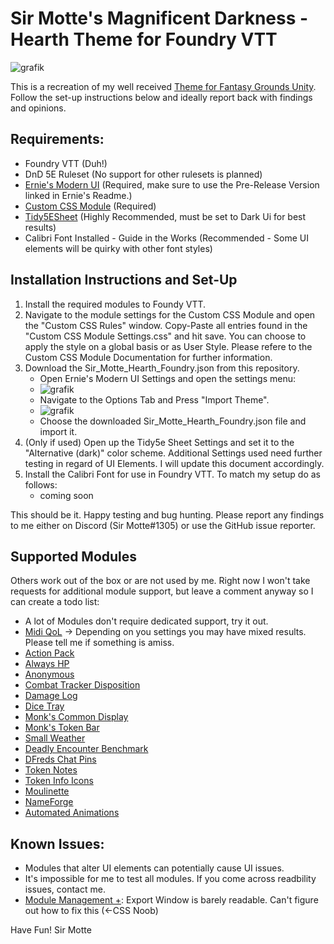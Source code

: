 # Sir Motte's Magnificent Darkness - Hearth Theme for Foundry VTT
![grafik](https://user-images.githubusercontent.com/82598692/215295962-b3991143-a348-492b-ba24-25c6663d12ea.png)


This is a recreation of my well received [Theme for Fantasy Grounds Unity](https://github.com/SirMotte/FGU-Theme-Hearth).
Follow the set-up instructions below and ideally report back with findings and opinions.

## Requirements:
- Foundry VTT (Duh!)
- DnD 5E Ruleset (No support for other rulesets is planned)
- [Ernie's Modern UI](https://github.com/ernieayala/ernies-modern-layout) (Required, make sure to use the Pre-Release Version linked in Ernie's Readme.)
- [Custom CSS Module](https://github.com/cswendrowski/FoundryVTT-Custom-CSS) (Required)
- [Tidy5ESheet](https://github.com/sdenec/tidy5e-sheet) (Highly Recommended, must be set to Dark Ui for best results)
- Calibri Font Installed - Guide in the Works (Recommended - Some UI elements will be quirky with other font styles)

## Installation Instructions and Set-Up

1. Install the required modules to Foundy VTT.
2. Navigate to the module settings for the Custom CSS Module and open the "Custom CSS Rules" window. Copy-Paste all entries found in the "Custom CSS Module Settings.css" and hit save. You can choose to apply the style on a global basis or as User Style. Please refere to the Custom CSS Module Documentation for further information.
3. Download the Sir_Motte_Hearth_Foundry.json from this repository.
   - Open Ernie's Modern UI Settings and open the settings menu:
   - ![grafik](https://user-images.githubusercontent.com/82598692/209413448-ac9d63a4-e74f-4050-ba98-a7400adcefcc.png)
   - Navigate to the Options Tab and Press "Import Theme".
   - ![grafik](https://user-images.githubusercontent.com/82598692/209413563-291edba9-3949-4a65-bf66-0b9ab4297828.png)
   - Choose the downloaded Sir_Motte_Hearth_Foundry.json file and import it.
4. (Only if used) Open up the Tidy5e Sheet Settings and set it to the "Alternative (dark)" color scheme. Additional Settings used need further testing in regard of UI Elements. I will update this document accordingly.
5. Install the Calibri Font for use in Foundry VTT. To match my setup do as follows:
   - coming soon

This should be it. Happy testing and bug hunting. Please report any findings to me either on Discord (Sir Motte#1305) or use the GitHub issue reporter.

## Supported Modules
Others work out of the box or are not used by me. Right now I won't take requests for additional module support, but leave a comment anyway so I can create a todo list:

- A lot of Modules don't require dedicated support, try it out.
- [Midi QoL](https://gitlab.com/tposney/midi-qol) -> Depending on you settings you may have mixed results. Please tell me if something is amiss.
- [Action Pack](https://github.com/teroparvinen/foundry-action-pack)
- [Always HP](https://github.com/ironmonk88/always-hp)
- [Anonymous](https://github.com/reonZ/anonymous)
- [Combat Tracker Disposition](https://github.com/LebombJames/combat-tracker-disposition)
- [Damage Log](https://github.com/cs96and/FoundryVTT-damage-log)
- [Dice Tray](https://gitlab.com/asacolips-projects/foundry-mods/foundry-vtt-dice-calculator)
- [Monk's Common Display](https://github.com/ironmonk88/monks-common-display)
- [Monk's Token Bar](https://github.com/ironmonk88/monks-tokenbar)
- [Small Weather](https://github.com/LeafWulf/smallweather)
- [Deadly Encounter Benchmark](https://github.com/snshatto/deadly-encounter-benchmark)
- [DFreds Chat Pins](https://github.com/DFreds/dfreds-chat-pins)
- [Token Notes](https://wiki.theripper93.com/premium/token-notes)
- [Token Info Icons](https://github.com/jopeek/fvtt-token-info-icons)
- [Moulinette](https://github.com/SvenWerlen/moulinette-core)
- [NameForge](https://gitlab.com/ElvisPereira/nameforge)
- [Automated Animations](https://github.com/otigon/automated-jb2a-animations)


## Known Issues:
- Modules that alter UI elements can potentially cause UI issues.
- It's impossible for me to test all modules. If you come across readbility issues, contact me.
- [Module Management +](https://github.com/mouse0270/module-credits): Export Window is barely readable. Can't figure out how to fix this (<-CSS Noob)


Have Fun!
Sir Motte





